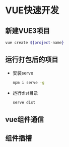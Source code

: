 # VUE快速开发

## 新建VUE3项目
```sh
vue create ${project-name}
```

## 运行打包后的项目
- 安装serve
  ```sh
  npm i serve -g
  ```
- 运行dist目录
  ```sh
  serve dist
  ```

## vue组件通信

## 组件插槽